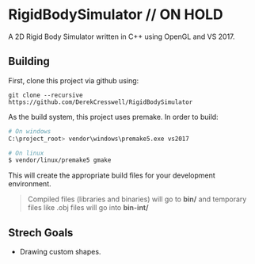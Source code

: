 # RigidBodySimulator // ON HOLD
A 2D Rigid Body Simulator written in C++ using OpenGL and VS 2017.

## Building

First, clone this project via github using:

```
git clone --recursive https://github.com/DerekCresswell/RigidBodySimulator
```

As the build system, this project uses premake. In order to build:

``` sh
# On windows
C:\project_root> vendor\windows\premake5.exe vs2017

# On linux
$ vendor/linux/premake5 gmake
```

This will create the appropriate build files for your development environment.

> Compiled files (libraries and binaries) will go to __bin/__ and temporary files
like .obj files will go into __bin-int/__

## Strech Goals
* Drawing custom shapes.
